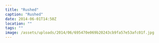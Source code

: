 ```yaml
---
title: "Rushed"
caption: "Rushed"
date: 2014-06-01T14:50Z
location: ""
tags: ""
image: /assets/uploads/2014/06/695470e069b20243cb9fa57e53afc01f.jpg
---
```

